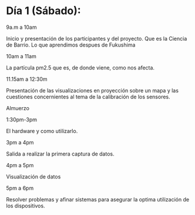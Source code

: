 # Día 1 \(Sábado\):

9a.m a 10am

Inicio y presentación de los participantes y del proyecto. Que es la Ciencia de Barrio. Lo que aprendimos despues de Fukushima

10am a 11am

La partícula pm2.5 que es, de donde viene, como nos afecta.

11.15am a 12:30m

Presentación de las visualizaciones en proyección sobre un mapa y las cuestiones concernientes al tema de la calibración de los sensores.

Almuerzo

1:30pm-3pm

El hardware y como utilizarlo.

3pm a 4pm

Salida a realizar la primera captura de datos.

4pm a 5pm

Visualización de datos

5pm  a 6pm

Resolver problemas y afinar sistemas para asegurar la optima utilización de los dispositivos.


